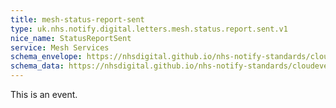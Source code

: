 ```yaml
---
title: mesh-status-report-sent
type: uk.nhs.notify.digital.letters.mesh.status.report.sent.v1
nice_name: StatusReportSent
service: Mesh Services
schema_envelope: https://nhsdigital.github.io/nhs-notify-standards/cloudevents/nhs-notify-example-event.schema.json
schema_data: https://nhsdigital.github.io/nhs-notify-standards/cloudevents/nhs-notify-example-event-data.schema.json
---
```


This is an event.
